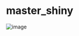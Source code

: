 # master_shiny

![image](https://github.com/hugoakerstrand/mastering_shiny/assets/47119551/122b8e61-dc16-4923-a96d-8207b7a1be6f)
